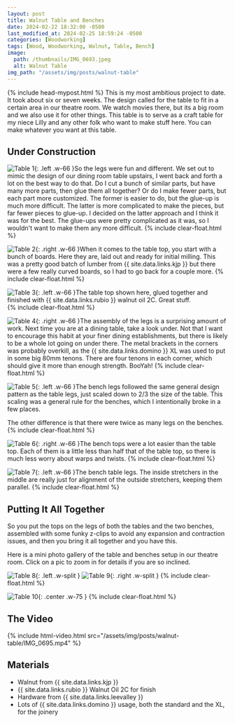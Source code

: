 ```yaml
---
layout: post
title: Walnut Table and Benches
date: 2024-02-22 18:32:00 -0500
last_modified_at: 2024-02-25 18:59:24 -0500
categories: [Woodworking]
tags: [Wood, Woodworking, Walnut, Table, Bench]
image:
  path: /thumbnails/IMG_0693.jpeg
  alt: Walnut Table
img_path: "/assets/img/posts/walnut-table"
---
```

{% include head-mypost.html %}
This is my most ambitious project to date.  It took about six or seven weeks.  The design called for the table to fit in a certain area in our theatre room.  We watch movies there, but its a big room and we also use it for other things.  This table is to serve as a craft table for my niece Lilly and any other folk who want to make stuff here.  You can make whatever you want at this table.

## Under Construction

![Table 1]{: .left .w-66 }So the legs were fun and different.  We set out to mimic the design of our dining room table upstairs, I went back and forth a lot on the best way to do that.  Do I cut a bunch of similar parts, but have many more parts, then glue them all together?  Or do I make fewer parts, but each part more customized.  The former is easier to do, but the glue-up is much more difficult.  The latter is more complicated to make the pieces, but far fewer pieces to glue-up.  I decided on the latter approach and I think it was for the best.  The glue-ups were pretty complicated as it was, so I wouldn't want to make them any more difficult.
{% include clear-float.html %}

![Table 2]{: .right .w-66 }When it comes to the table top, you start with a bunch of boards.  Here they are, laid out and ready for initial milling.  This was a pretty good batch of lumber from {{ site.data.links.kjp }} but there were a few really curved boards, so I had to go back for a couple more.
{% include clear-float.html %}

![Table 3]{: .left .w-66 }The table top shown here, glued together and finished with {{ site.data.links.rubio }} walnut oil 2C.  Great stuff.  
{% include clear-float.html %}

![Table 4]{: .right .w-66 }The assembly of the legs is a surprising amount of work.  Next time you are at a dining table, take a look under.  Not that I want to encourage this habit at your finer dining establishments, but there is likely to be a whole lot going on under there.  The metal brackets in the corners was probably overkill, as the {{ site.data.links.domino }} XL was used to put in some big 80mm tenons.  There are four tenons in each corner, which should give it more than enough strength.  BooYah!
{% include clear-float.html %}

![Table 5]{: .left .w-66 }The bench legs followed the same general design pattern as the table legs, just scaled down to 2/3 the size of the table.  This scaling was a general rule for the benches, which I intentionally broke in a few places.

The other difference is that there were twice as many legs on the benches.
{% include clear-float.html %}

![Table 6]{: .right .w-66 }The bench tops were a lot easier than the table top.  Each of them is a little less than half that of the table top, so there is much less worry about warps and twists.
{% include clear-float.html %}

![Table 7]{: .left .w-66 }The bench table legs.  The inside stretchers in the middle are really just for alignment of the outside stretchers, keeping them parallel.
{% include clear-float.html %}

## Putting It All Together

So you put the tops on the legs of both the tables and the two benches, assembled with some funky z-clips to avoid any expansion and contraction issues, and then you bring it all together and you have this.

Here is a mini photo gallery of the table and benches setup in our theatre room.  Click on a pic to zoom in for details if you are so inclined.

![Table 8]{: .left .w-split }
![Table 9]{: .right .w-split }
{% include clear-float.html %}

![Table 10]{: .center .w-75 }
{% include clear-float.html %}

## The Video

{% include html-video.html src="/assets/img/posts/walnut-table/IMG_0695.mp4" %}

## Materials

- Walnut from {{ site.data.links.kjp }}
- {{ site.data.links.rubio }} Walnut Oil 2C for finish
- Hardware from {{ site.data.links.leevalley }}
- Lots of {{ site.data.links.domino }} usage, both the standard and the XL, for the joinery

[Table 1]: IMG_0490.jpeg
[Table 2]: IMG_0499.jpeg
[Table 3]: IMG_0512.jpeg
[Table 4]: IMG_0516.jpeg
[Table 5]: IMG_0634.jpeg
[Table 6]: IMG_0656.jpeg
[Table 7]: IMG_0659.jpeg
[Table 8]: IMG_0689.jpeg
[Table 9]: IMG_0691.jpeg
[Table 10]: IMG_0693.jpeg

